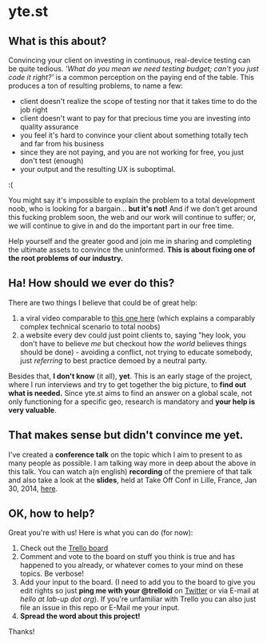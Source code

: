 yte.st
=====

What is this about?
-----

Convincing your client on investing in continuous, real-device testing can be quite tedious. *'What do you mean we need testing budget; can't you just code it right?'* is a common perception on the paying end of the table. This produces a ton of resulting problems, to name a few: 

- client doesn't realize the scope of testing nor that it takes time to do the job right
- client doesn't want to pay for that precious time you are investing into quality assurance
- you feel it's hard to convince your client about something totally tech and far from his business
- since they are not paying, and you are not working for free, you just don't test (enough)
- your output and the resulting UX is suboptimal.

:(

You might say it's impossible to explain the problem to a total development noob, who is looking for a bargain… **but it's not!** And if we don't get around this fucking problem soon, the web and our work will continue to suffer; or, we will continue to give in and do the important part in our free time. 

Help yourself and the greater good and join me in sharing and completing the ultimate assets to convince the uninformed. **This is about fixing one of the root problems of our industry.**


Ha! How should we ever do this?
-----

There are two things I believe that could be of great help:

1. a viral video comparable to [this one here][2] (which explains a comparably complex technical scenario to total noobs)
2. a website every dev could just point clients to, saying "hey look, you don't have to believe *me* but checkout how *the world* believes things should be done) - avoiding a conflict, not trying to educate somebody, just *referring* to best practice demoed by a neutral party.

Besides that, **I don't know** (it all), **yet**. This is an early stage of the project, where I run interviews and try to get together the big picture, to **find out what is needed.** Since yte.st aims to find an answer on a global scale, not only functioning for a specific geo, research is mandatory and **your help is very valuable**.


That makes sense but didn't convince me yet.
-----

I've created a **conference talk** on the topic which I aim to present to as many people as possible. I am talking way more in deep about the above in this talk. You can watch a(n english) **recording** of the premiere of that talk and also take a look at the **slides**, held at Take Off Conf in Lille, France, Jan 30, 2014, [here][1].


OK, how to help?
-----

Great you're with us! Here is what you can do (for now):

1. Check out the [Trello board][3]
2. Comment and vote to the board on stuff you think is true and has happened to you already, or whatever comes to your mind on these topics. Be verbose!
3. Add your input to the board. (I need to add you to the board to give you edit rights so just **ping me with your @trelloid** on [Twitter][4] or via E-mail at *hello at lab-up dot org*). If you're unfamiliar with Trello you can also just file an issue in this repo or E-Mail me your input.
4. **Spread the word about this project!**

Thanks!

[1]: http://lanyrd.com/2014/takeoffconf/scwhtr/#link-xdcr
[2]: https://www.youtube.com/watch?v=TZXUq7Pln3g
[3]: https://trello.com/b/sl8ewWAP/your-customers-want-to-pay-your-testing-budget
[4]: https://twitter.com/klick_ass